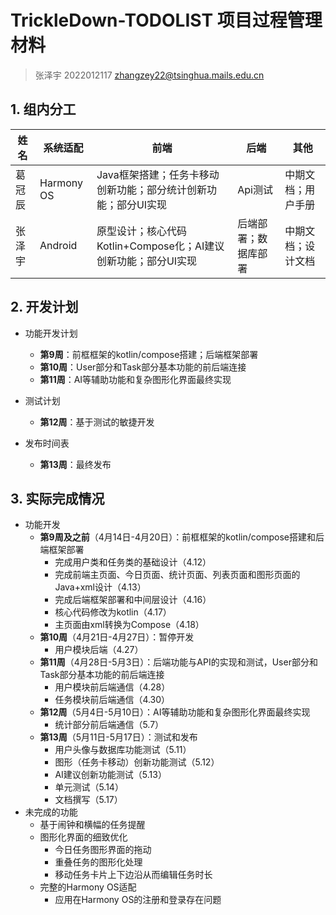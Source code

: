 # TrickleDown-TODOLIST 项目过程管理材料

> 张泽宇 2022012117 zhangzey22@tsinghua.mails.edu.cn

## 1. 组内分工

| 姓名   | 系统适配   | 前端                                                         | 后端                 | 其他               |
| ------ | ---------- | ------------------------------------------------------------ | -------------------- | ------------------ |
| 葛冠辰 | Harmony OS | Java框架搭建；任务卡移动创新功能；部分统计创新功能；部分UI实现 | Api测试              | 中期文档；用户手册 |
| 张泽宇 | Android    | 原型设计；核心代码Kotlin+Compose化；AI建议创新功能；部分UI实现 | 后端部署；数据库部署 | 中期文档；设计文档 |

## 2. 开发计划

- 功能开发计划
  - **第9周**：前框框架的kotlin/compose搭建；后端框架部署
  - **第10周**：User部分和Task部分基本功能的前后端连接
  - **第11周**：AI等辅助功能和复杂图形化界面最终实现

- 测试计划
  - **第12周**：基于测试的敏捷开发

- 发布时间表
  - **第13周**：最终发布

## 3. 实际完成情况

+ 功能开发
  + **第9周及之前**（4月14日-4月20日）：前框框架的kotlin/compose搭建和后端框架部署
    + 完成用户类和任务类的基础设计（4.12）
    + 完成前端主页面、今日页面、统计页面、列表页面和图形页面的Java+xml设计（4.13）
    + 完成后端框架部署和中间层设计（4.16）
    + 核心代码修改为kotlin（4.17）
    + 主页面由xml转换为Compose（4.18）
  + **第10周**（4月21日-4月27日）：暂停开发
    + 用户模块后端（4.27）
  + **第11周**（4月28日-5月3日）：后端功能与API的实现和测试，User部分和Task部分基本功能的前后端连接
    + 用户模块前后端通信（4.28）
    + 任务模块前后端通信（4.30）
  + **第12周**（5月4日-5月10日）：AI等辅助功能和复杂图形化界面最终实现
    + 统计部分前后端通信（5.7）
  + **第13周**（5月11日-5月17日）：测试和发布
    + 用户头像与数据库功能测试（5.11）
    + 图形（任务卡移动）创新功能测试（5.12）
    + AI建议创新功能测试（5.13）
    + 单元测试（5.14）
    + 文档撰写（5.17）
+ 未完成的功能
  + 基于闹钟和横幅的任务提醒
  + 图形化界面的细致优化
    + 今日任务图形界面的拖动
    + 重叠任务的图形化处理
    + 移动任务卡片上下边沿从而编辑任务时长
  + 完整的Harmony OS适配
    + 应用在Harmony OS的注册和登录存在问题